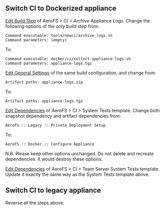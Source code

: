 ## Switch CI to Dockerized appliance

[Edit Build Step](https://newci.arrowfs.org:8543/admin/editBuildRunners.html?id=buildType:AeroFS_SystemTestsFullCiRun_PostSystemTests) of AeroFS > CI > Archive Appliance Logs. Change the following options of the only build step from:

    Command executable: tools/newci/archive_logs.sh
    Command parameters: (empty)

To:

    Command executable: docker/ci/collect-appliance-logs.sh
    Command parameters: appliance-logs.tgz
    
[Edit General Settings](https://newci.arrowfs.org:8543/admin/editBuild.html?id=buildType:AeroFS_SystemTestsFullCiRun_PostSystemTests) of the same build configuration, and change from:

    Artifact paths: appliance-logs.zip
    
To:

    Artifact paths: appliance-logs.tgz

[Edit Dependencies](https://newci.arrowfs.org:8543/admin/editDependencies.html?id=template:AeroFS_SystemTests) of AeroFS > CI > System Tests template. Change both snapshot dependency and artifact dependencies from:

    AeroFS :: Legacy :: Private Deployment Setup
    
To:

    AeroFS :: Docker :: Configure Appliance
    
N.B. Please keep other options unchanged. Do not delete and recreate dependencies. It would destroy these options.

[Edit Dependencies](https://newci.arrowfs.org:8543/admin/editDependencies.html?id=template:AeroFS_SystemTestsFullCiRun_TeamServer) of AeroFS > CI > Team Server System Tests template. Update it exactly the same way as the System Tests template above.


## Switch CI to legacy appliance

Reverse all the steps above.